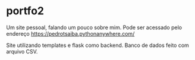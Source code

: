 # portfo2
Um site pessoal, falando um pouco sobre mim. Pode ser acessado pelo endereço https://pedrotsaiba.pythonanywhere.com/

Site utilizando templates e flask como backend. Banco de dados feito com arquivo CSV.
